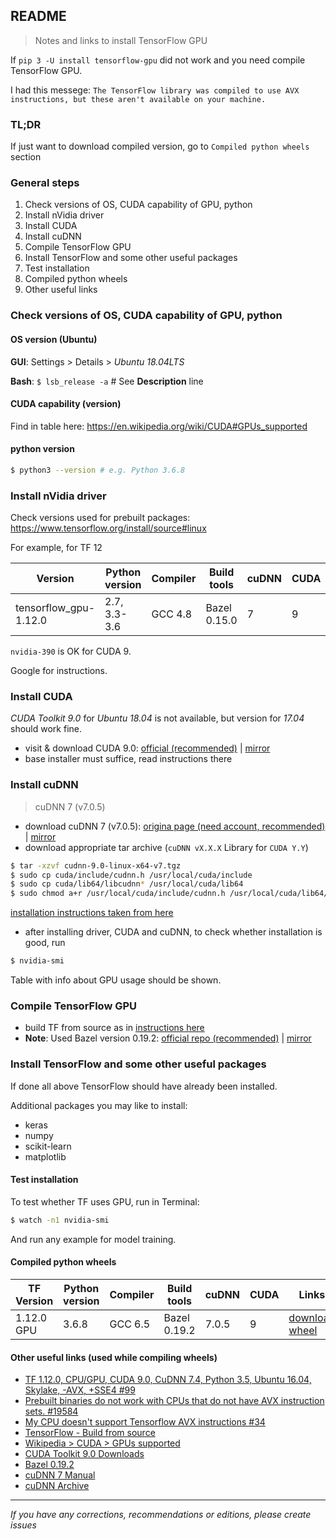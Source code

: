 ## README
> Notes and links to install TensorFlow GPU

If `pip 3 -U install tensorflow-gpu` did not work and you need compile TensorFlow GPU.

I had this messege: `The TensorFlow library was compiled to use AVX instructions, but these aren't available on your machine.`

### TL;DR

If just want to download compiled version, go to `Compiled python wheels` section

### General steps
1. Check versions of OS, CUDA capability of GPU, python
2. Install nVidia driver
3. Install CUDA
4. Install cuDNN
5. Compile TensorFlow GPU
6. Install TensorFlow and some other useful packages
7. Test installation
8. Compiled python wheels
9. Other useful links

### Check versions of OS, CUDA capability of GPU, python

#### OS version (Ubuntu)

**GUI**: Settings > Details > *Ubuntu 18.04LTS*

**Bash**: `$ lsb_release -a` # See **Description** line

#### CUDA capability (version)

Find in table here: https://en.wikipedia.org/wiki/CUDA#GPUs_supported

#### python version

```bash
$ python3 --version # e.g. Python 3.6.8
```

### Install nVidia driver

Check versions used for prebuilt packages: https://www.tensorflow.org/install/source#linux

For example, for TF 12

| Version | Python version | Compiler | Build tools | cuDNN | CUDA |
| --- | --- | --- | --- | --- | --- |
| tensorflow_gpu-1.12.0 | 2.7, 3.3-3.6 | GCC 4.8 | Bazel 0.15.0 | 7 | 9 |

`nvidia-390` is OK for CUDA 9.

Google for instructions.

### Install CUDA

*CUDA Toolkit 9.0* for *Ubuntu 18.04* is not available, but version for *17.04* should work fine.

* visit & download CUDA 9.0: 
[official (recommended)](https://developer.nvidia.com/cuda-90-download-archive?target_os=Linux&target_arch=x86_64&target_distro=Ubuntu&target_version=1704&target_type=runfilelocal) | 
[mirror](https://drive.google.com/open?id=1BqQIj4Xsx48rX6eZ9EBFqrHFOLObJZHA)
* base installer must suffice, read instructions there

### Install cuDNN

> cuDNN 7 (v7.0.5)

* download cuDNN 7 (v7.0.5): 
[origina page (need account, recommended)](https://developer.nvidia.com/compute/machine-learning/cudnn/secure/v7.0.5/prod/9.0_20171129/cudnn-9.0-linux-x64-v7) | 
[mirror](https://drive.google.com/open?id=1uYd045bIragK4RbdSLZhEw0Q9-8jk7U0)
* download appropriate tar archive (`cuDNN vX.X.X` Library for `CUDA Y.Y`) 

```bash
$ tar -xzvf cudnn-9.0-linux-x64-v7.tgz
$ sudo cp cuda/include/cudnn.h /usr/local/cuda/include
$ sudo cp cuda/lib64/libcudnn* /usr/local/cuda/lib64
$ sudo chmod a+r /usr/local/cuda/include/cudnn.h /usr/local/cuda/lib64/libcudnn*
```
[installation instructions taken from here](https://developer.download.nvidia.com/compute/machine-learning/cudnn/secure/v7.0.5/prod/Doc/cuDNN-Installation-Guide.pdf?3XnViXudgpO1wDx_qLlC-EW1BJHGwxpEDDYBXFUCKtjgc_18oxXgfG49FSZWck_m1FTa09g5GTk57LGYPb7jB5TgtAIOlIrZTCuPf1CIJC2VemxIh9kfrjlUGonMMLnztHttD5LT_oF3huMnNVju7jIW6ca10uW3dZ3kZOti9uIs7B3wSulhKi9sdDwZgdHzQw#%5B%7B%22num%22%3A19%2C%22gen%22%3A0%7D%2C%7B%22name%22%3A%22XYZ%22%7D%2C108%2C275.369%2Cnull%5D)

* after installing driver, CUDA and cuDNN, to check whether installation is good, run

```bash
$ nvidia-smi
```

Table with info about GPU usage should be shown.

### Compile TensorFlow GPU

* build TF from source as in [instructions here](https://www.tensorflow.org/install/source)
* **Note**: Used Bazel version 0.19.2: 
[official repo (recommended)](https://github.com/bazelbuild/bazel/releases/download/0.19.2/bazel-0.19.2-installer-linux-x86_64.sh) | 
[mirror](https://drive.google.com/open?id=1almk3dxHYxnTzdbkOefgLTQDoKnCT_9b)

### Install TensorFlow and some other useful packages

If done all above TensorFlow should have already been installed.

Additional packages you may like to install:
* keras
* numpy
* scikit-learn
* matplotlib

#### Test installation

To test whether TF uses GPU, run in Terminal:

```bash
$ watch -n1 nvidia-smi
```

And run any example for model training.

#### Compiled python wheels

| TF Version | Python version | Compiler | Build tools | cuDNN | CUDA | Links |
| --- | --- | --- | --- | --- | --- | --- |
| 1.12.0 GPU | 3.6.8 | GCC 6.5 | Bazel 0.19.2 | 7.0.5 | 9 | [download wheel](https://drive.google.com/open?id=1uxVJO72k7O5ymVsADLU19GjkENPUIQ2w) |

#### Other useful links (used while compiling wheels)

* [TF 1.12.0, CPU/GPU, CUDA 9.0, CuDNN 7.4, Python 3.5, Ubuntu 16.04, Skylake, -AVX, +SSE4 #99](https://github.com/yaroslavvb/tensorflow-community-wheels/issues/99)
* [Prebuilt binaries do not work with CPUs that do not have AVX instruction sets. #19584](https://github.com/tensorflow/tensorflow/issues/19584)
* [My CPU doesn't support Tensorflow AVX instructions #34](https://github.com/openai/gpt-2/issues/34)
* [TensorFlow - Build from source](https://www.tensorflow.org/install/source)
* [Wikipedia > CUDA > GPUs supported](https://en.wikipedia.org/wiki/CUDA#GPUs_supported)
* [CUDA Toolkit 9.0 Downloads](https://developer.nvidia.com/cuda-90-download-archive?target_os=Linux&target_arch=x86_64&target_distro=Ubuntu&target_version=1704&target_type=runfilelocal)
* [Bazel 0.19.2](https://github.com/bazelbuild/bazel/releases/tag/0.19.2)
* [cuDNN 7 Manual](https://developer.download.nvidia.com/compute/machine-learning/cudnn/secure/v7.0.5/prod/Doc/cuDNN-Installation-Guide.pdf?3XnViXudgpO1wDx_qLlC-EW1BJHGwxpEDDYBXFUCKtjgc_18oxXgfG49FSZWck_m1FTa09g5GTk57LGYPb7jB5TgtAIOlIrZTCuPf1CIJC2VemxIh9kfrjlUGonMMLnztHttD5LT_oF3huMnNVju7jIW6ca10uW3dZ3kZOti9uIs7B3wSulhKi9sdDwZgdHzQw#%5B%7B%22num%22%3A19%2C%22gen%22%3A0%7D%2C%7B%22name%22%3A%22XYZ%22%7D%2C108%2C275.369%2Cnull%5D)
* [cuDNN Archive](https://developer.nvidia.com/rdp/cudnn-archive)


_____________________________________________________________________________

*If you have any corrections, recommendations or editions, please create issues*
